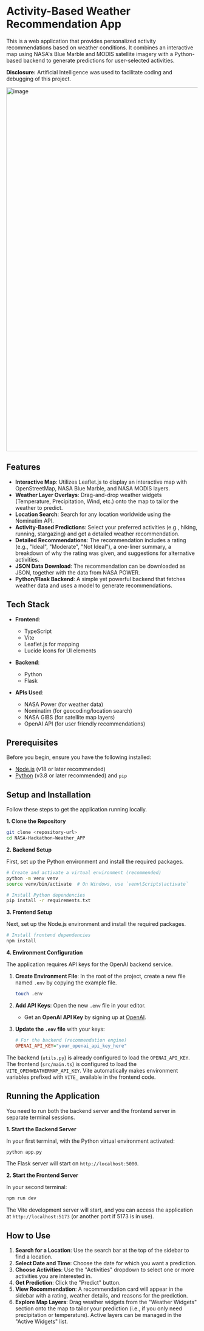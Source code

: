 # Activity-Based Weather Recommendation App

This is a web application that provides personalized activity recommendations based on weather conditions. It combines an interactive map using NASA's Blue Marble and MODIS satellite imagery with a Python-based backend to generate predictions for user-selected activities.

**Disclosure:** Artificial Intelligence was used to facilitate coding and debugging of this project.

<img width="1919" height="956" alt="image" src="https://github.com/user-attachments/assets/dfc55b0b-a4f5-4164-817b-33cc73bba758" />

## Features

- **Interactive Map**: Utilizes Leaflet.js to display an interactive map with OpenStreetMap, NASA Blue Marble, and NASA MODIS layers.
- **Weather Layer Overlays**: Drag-and-drop weather widgets (Temperature, Precipitation, Wind, etc.) onto the map to tailor the weather to predict.
- **Location Search**: Search for any location worldwide using the Nominatim API.
- **Activity-Based Predictions**: Select your preferred activities (e.g., hiking, running, stargazing) and get a detailed weather recommendation.
- **Detailed Recommendations**: The recommendation includes a rating (e.g., "Ideal", "Moderate", "Not Ideal"), a one-liner summary, a breakdown of why the rating was given, and suggestions for alternative activities.
- **JSON Data Download**: The recommendation can be downloaded as JSON, together with the data from NASA POWER.
- **Python/Flask Backend**: A simple yet powerful backend that fetches weather data and uses a model to generate recommendations.

## Tech Stack

- **Frontend**:
  - TypeScript
  - Vite
  - Leaflet.js for mapping
  - Lucide Icons for UI elements

- **Backend**:
  - Python
  - Flask

- **APIs Used**:
  - NASA Power (for weather data)
  - Nominatim (for geocoding/location search)
  - NASA GIBS (for satellite map layers)
  - OpenAI API (for user friendly recommendations)

## Prerequisites

Before you begin, ensure you have the following installed:
- [Node.js](https://nodejs.org/) (v18 or later recommended)
- [Python](https://www.python.org/downloads/) (v3.8 or later recommended) and `pip`

## Setup and Installation

Follow these steps to get the application running locally.

**1. Clone the Repository**
```bash
git clone <repository-url>
cd NASA-Hackathon-Weather_APP
```

**2. Backend Setup**

First, set up the Python environment and install the required packages.

```bash
# Create and activate a virtual environment (recommended)
python -m venv venv
source venv/bin/activate  # On Windows, use `venv\Scripts\activate`

# Install Python dependencies
pip install -r requirements.txt
```

**3. Frontend Setup**

Next, set up the Node.js environment and install the required packages.

```bash
# Install frontend dependencies
npm install
```

**4. Environment Configuration**

The application requires API keys for the OpenAI backend service.

1.  **Create Environment File**: In the root of the project, create a new file named `.env` by copying the example file.
    ```bash
    touch .env
    ```

2.  **Add API Keys**: Open the new `.env` file in your editor.
    -   Get an **OpenAI API Key** by signing up at [OpenAI](https://platform.openai.com/).

3.  **Update the `.env` file** with your keys:
    ```ini
    # For the backend (recommendation engine)
    OPENAI_API_KEY="your_openai_api_key_here"
    ```

The backend (`utils.py`) is already configured to load the `OPENAI_API_KEY`. The frontend (`src/main.ts`) is configured to load the `VITE_OPENWEATHERMAP_API_KEY`. Vite automatically makes environment variables prefixed with `VITE_` available in the frontend code.

## Running the Application

You need to run both the backend server and the frontend server in separate terminal sessions.

**1. Start the Backend Server**

In your first terminal, with the Python virtual environment activated:
```bash
python app.py
```
The Flask server will start on `http://localhost:5000`.

**2. Start the Frontend Server**

In your second terminal:
```bash
npm run dev
```
The Vite development server will start, and you can access the application at `http://localhost:5173` (or another port if 5173 is in use).

## How to Use

1.  **Search for a Location**: Use the search bar at the top of the sidebar to find a location.
2.  **Select Date and Time**: Choose the date for which you want a prediction.
3.  **Choose Activities**: Use the "Activities" dropdown to select one or more activities you are interested in.
4.  **Get Prediction**: Click the "Predict" button.
5.  **View Recommendation**: A recommendation card will appear in the sidebar with a rating, weather details, and reasons for the prediction.
6.  **Explore Map Layers**: Drag weather widgets from the "Weather Widgets" section onto the map to tailor your prediction (i.e., if you only need precipitation or temperature). Active layers can be managed in the "Active Widgets" list.
